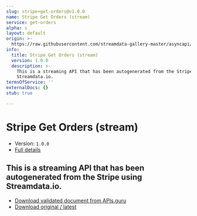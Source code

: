 ```yaml
---
slug: stripe+get-orders@v1.0.0
name: Stripe Get Orders (stream)
service: get-orders
alpha: s
layout: default
origin: >-
  https://raw.githubusercontent.com/streamdata-gallery-master/asyncapi/master/_listings/stripe/stripe-get-orders-stream-async.md
info:
  title: Stripe Get Orders (stream)
  version: 1.0.0
  description: >-
    This is a streaming API that has been autogenerated from the Stripe using
    Streamdata.io.
termsOfService: ''
externalDocs: {}
stub: true

---
```

# Stripe Get Orders (stream)

* Version: `1.0.0`
* [Full details](../html/stripe+get-orders@v1.0.0.html)



## This is a streaming API that has been autogenerated from the Stripe using Streamdata.io.



* [Download validated document from APIs.guru](https://raw.githubusercontent.com/APIs-guru/asyncapi-directory/master/docs/APIs/stripe%2Bget-orders%40v1.0.0.yaml)
* [Download original / latest](https://raw.githubusercontent.com/streamdata-gallery-master/asyncapi/master/_listings/stripe/stripe-get-orders-stream-async.md)

<script type="application/ld+json">
{
  "@context": "http://schema.org/",
  "@type": "WebAPI",
  "description": "This is a streaming API that has been autogenerated from the Stripe using Streamdata.io.",
  "documentation": "",

  "name": "Stripe Get Orders (stream)"
}
</script>
